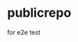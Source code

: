 # publicrepo
for e2e test


























































































































































































































































































































































































































































































































































































































































































































































































































































































































































































































































































































































































































































































































































































































































































































































































































































































































































































































































































































































































































































































































































































































































































































































































































































































































































































































































































































































































































































































































































































































































































































































































































































































































































































































































































